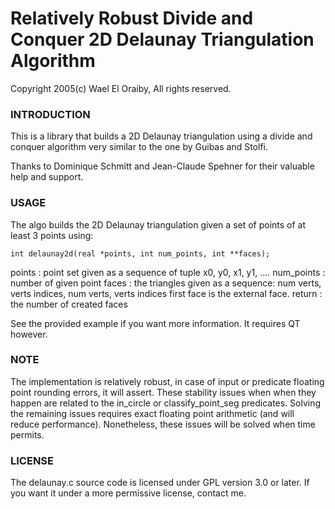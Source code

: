 
# Relatively Robust Divide and Conquer 2D Delaunay Triangulation Algorithm

Copyright 2005(c) Wael El Oraiby, All rights reserved. 

### INTRODUCTION

This is a library that builds a 2D Delaunay triangulation using a divide and conquer algorithm very similar to the one by Guibas and Stolfi.

Thanks to Dominique Schmitt and Jean-Claude Spehner for their valuable help and support.

### USAGE

The algo builds the 2D Delaunay triangulation given a set of points of at least
3 points using:

    int delaunay2d(real *points, int num_points, int **faces);

points		: point set given as a sequence of tuple x0, y0, x1, y1, ....
num_points	: number of given point
faces		: the triangles given as a sequence: num verts, verts indices,
		num verts, verts indices first face is the external face.
return		: the number of created faces

See the provided example if you want more information. It requires QT however.

### NOTE

The implementation is relatively robust, in case of input or predicate floating point rounding errors, it will assert. 
These stability issues when when they happen are related to the in_circle or classify_point_seg predicates. Solving the remaining issues requires exact floating point arithmetic (and will reduce performance). Nonetheless, these issues will be solved when time permits.

### LICENSE

The delaunay.c source code is licensed under GPL version 3.0 or later. If you want it under a more permissive license, contact me.



